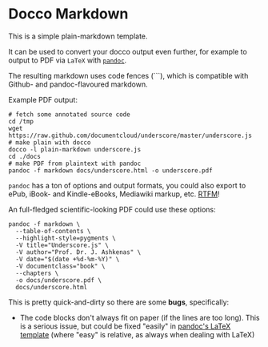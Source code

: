 # Docco Markdown

This is a simple plain-markdown template.

It can be used to convert your docco output even further,
for example to output to PDF via `LaTeX` with [`pandoc`][pandoc].

The resulting markdown uses code fences (\```),
which is compatible with Github- and pandoc-flavoured markdown.

Example PDF output:

    # fetch some annotated source code
    cd /tmp
    wget https://raw.github.com/documentcloud/underscore/master/underscore.js
    # make plain with docco
    docco -l plain-markdown underscore.js
    cd ./docs
    # make PDF from plaintext with pandoc
    pandoc -f markdown docs/underscore.html -o underscore.pdf

`pandoc` has a ton of options and output formats, you could also export to ePub, iBook- and Kindle-eBooks, Mediawiki markup, etc. [RTFM][pandoc-man]!

An full-fledged scientific-looking PDF could use these options:

    pandoc -f markdown \
      --table-of-contents \
      --highlight-style=pygments \
      -V title="Underscore.js" \
      -V author="Prof. Dr. J. Ashkenas" \
      -V date="$(date +%d-%m-%Y)" \
      -V documentclass="book" \
      --chapters \
      -o docs/underscore.pdf \
      docs/underscore.html

This is pretty quick-and-dirty so there are some **bugs**, specifically:

- The code blocks don't always fit on paper (if the lines are too long). This is a serious issue, but could be fixed "easily" in [pandoc's LaTeX template](http://pandoc.org/) (where "easy" is relative, as always when dealing with LaTeX)

[pandoc]: http://johnmacfarlane.net/pandoc/index.html
[pandoc-man]: http://johnmacfarlane.net/pandoc/README.html
[pandoc's LaTeX template]: https://github.com/jgm/pandoc-templates/blob/master/default.latex
